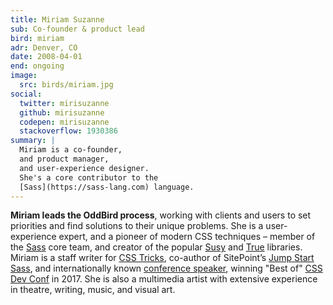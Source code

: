 ```yaml
---
title: Miriam Suzanne
sub: Co-founder & product lead
bird: miriam
adr: Denver, CO
date: 2008-04-01
end: ongoing
image:
  src: birds/miriam.jpg
social:
  twitter: mirisuzanne
  github: mirisuzanne
  codepen: mirisuzanne
  stackoverflow: 1930386
summary: |
  Miriam is a co-founder,
  and product manager,
  and user-experience designer.
  She's a core contributor to the
  [Sass](https://sass-lang.com) language.
---
```


**Miriam leads the OddBird process**,
working with clients and users to set priorities
and find solutions to their unique problems.
She is a user-experience expert,
and a pioneer of modern CSS techniques –
member of the [Sass][sass] core team,
and creator of the popular [Susy][susy]
and [True][true] libraries.
Miriam is a staff writer for [CSS Tricks][tricks],
co-author of SitePoint’s [Jump Start Sass][jss],
and internationally known
[conference speaker][speaking],
winning "Best of" [CSS Dev Conf][dev] in 2017.
She is also a multimedia artist
with extensive experience in theatre,
writing, music, and visual art.

[sass]: https://sass-lang.com
[susy]: /susy/
[true]: /true/
[tricks]: http://css-tricks.com
[jss]: https://www.sitepoint.com/premium/books/jump-start-sass
[speaking]: /services/speaking/
[dev]: https://blog.cssdevconf.com/slides-and-resources-from-css-dev-conf-2017-new-orleans-8e2a5edb06b0#2b07
